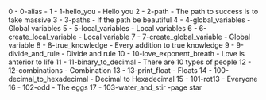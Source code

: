 0 - 0-alias - <o>
1 - 1-hello_you - Hello you
2 - 2-path - The path to success is to take massive
3 - 3-paths - If the path be beautiful
4 - 4-global_variables -  Global variables
5 - 5-local_variables - Local variables
6 - 6-create_local_variable - Local variable
7 - 7-create_global_variable - Global variable
8 - 8-true_knowledge - Every addition to true knowledge
9 - 9-divide_and_rule - Divide and rule
10 - 10-love_exponent_breath -  Love is anterior to life
11 - 11-binary_to_decimal - There are 10 types of people
12 - 12-combinations - Combination 
13 - 13-print_float -  Floats 
14 - 100-decimal_to_hexadecimal - Decimal to Hexadecimal
15 - 101-rot13 - Everyone
16 - 102-odd - The eggs 
17 - 103-water_and_stir -page star
